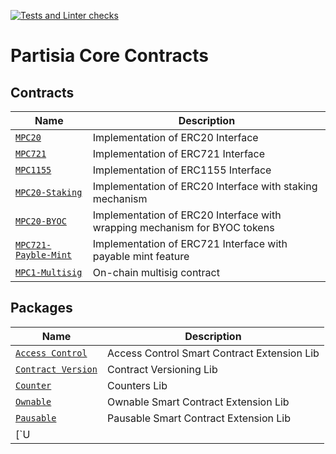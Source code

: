 [![Tests and Linter checks](https://github.com/partisiablockchainapplications/CoreContracts/actions/workflows/basic.yml/badge.svg)](https://github.com/partisiablockchainapplications/CoreContracts/actions/workflows/basic.yml)

# Partisia Core Contracts

## Contracts

| Name                                                   | Description                                                               |
| ------------------------------------------------------ | ------------------------------------------------------------------------- |
| [`MPC20`](contracts/mpc20/)                            | Implementation of ERC20 Interface                                         |
| [`MPC721`](contracts/mpc721/)                          | Implementation of ERC721 Interface                                        |
| [`MPC1155`](contracts/mpc1155/)                        | Implementation of ERC1155 Interface                                       |
| [`MPC20-Staking`](contracts/mpc20-staking)             | Implementation of ERC20 Interface with staking mechanism                  |
| [`MPC20-BYOC`](contracts/mpc20-byoc)                   | Implementation of ERC20 Interface with wrapping mechanism for BYOC tokens |
| [`MPC721-Payble-Mint`](contracts/mpc721-payable-mint/) | Implementation of ERC721 Interface with payable mint feature              |
| [`MPC1-Multisig`](contracts/mpc1-multisig)             | On-chain multisig contract                                                |

## Packages

| Name                                                  | Description                                 |
| ----------------------------------------------------- | ------------------------------------------- |
| [`Access Control`](packages/access-control-base/)     | Access Control Smart Contract Extension Lib |
| [`Contract Version`](packages/contract-version-base/) | Contract Versioning Lib                     |
| [`Counter`](packages/counter-base/)                   | Counters Lib                                |
| [`Ownable`](packages/ownable-base/)                   | Ownable Smart Contract Extension Lib        |
| [`Pausable`](packages/pausable-base/)                 | Pausable Smart Contract Extension Lib       |
| [`U